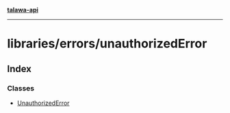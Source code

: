 [**talawa-api**](../../../README.md)

***

# libraries/errors/unauthorizedError

## Index

### Classes

- [UnauthorizedError](classes/UnauthorizedError.md)
